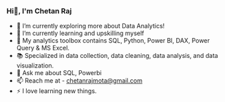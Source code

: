 ### Hi👋, I'm Chetan Raj

- 🔭 I’m currently exploring more about Data Analytics!
- 🌱 I’m currently learning and upskilling myself
- 👯 My analytics toolbox contains SQL, Python, Power BI, DAX, Power Query & MS Excel.
- 📚 Specialized in data collection, data cleaning, data analysis, and data visualization.
- 💬 Ask me about SQL, Powerbi
- 📫 Reach me at - chetanrajmota@gmail.com
- ⚡ I love learning new things.

